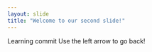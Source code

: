 ```yaml
---
layout: slide
title: "Welcome to our second slide!"
---
```

Learning commit
Use the left arrow to go back!
